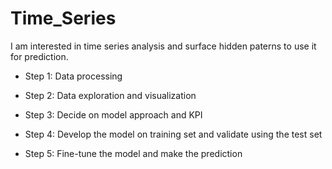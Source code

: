# Time_Series

I am interested in time series analysis and surface hidden paterns to use it for prediction. 

- Step 1: Data processing

- Step 2: Data exploration and visualization

- Step 3: Decide on model approach and KPI

- Step 4: Develop the model on training set and validate using the test set

- Step 5: Fine-tune the model and make the prediction

